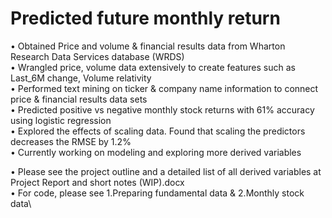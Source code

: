 # Predicted future monthly return

•	Obtained Price and volume & financial results data from Wharton Research Data Services database (WRDS)\
•	Wrangled price, volume data extensively to create features such as Last_6M change, Volume relativity\
•	Performed text mining on ticker & company name information to connect price & financial results data sets\
•	Predicted positive vs negative monthly stock returns with 61% accuracy using logistic regression\
•	Explored the effects of scaling data. Found that scaling the predictors decreases the RMSE by 1.2%\
•	Currently working on modeling and exploring more derived variables

•	Please see the project outline and a detailed list of all derived variables at Project Report and short notes (WIP).docx\
•	For code, please see 1.Preparing fundamental data & 2.Monthly stock data\
